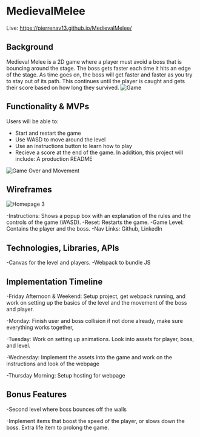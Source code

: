 # MedievalMelee

Live: https://pierrenav13.github.io/MedievalMelee/

## Background

  Medieval Melee is a 2D game where a player must avoid a boss that is bouncing around the stage. The boss gets faster each time it hits an edge of the stage. As time goes on, the boss will get faster and faster as you try to stay out of its path. This continues until the player is caught and gets their score based on how long they survived.
  ![Game](https://user-images.githubusercontent.com/85881627/165958706-9a386060-68f1-426f-9e52-591dbe662555.JPG)

  
 ## Functionality & MVPs
 Users will be able to:
  * Start and restart the game
  * Use WASD to move around the level
  * Use an instructions button to learn how to play
  * Recieve a score at the end of the game.
 In addition, this project will include:
  A production README
  
  ![Game Over and Movement](https://user-images.githubusercontent.com/85881627/165958538-b6a2b5c7-e79e-4145-bd71-b8258e55bc77.JPG)

 ## Wireframes
 ![Homepage 3](https://user-images.githubusercontent.com/85881627/136560356-0b156066-e508-4f67-bdbd-12f9af6ec8df.png)

  -Instructions: Shows a popup box with an explanation of the rules and the controls of the game (WASD).
  -Reset: Restarts the game.
  -Game Level: Contains the player and the boss.
  -Nav Links: Github, LinkedIn

 
 ## Technologies, Libraries, APIs
  -Canvas for the level and players.
  -Webpack to bundle JS
 
 ## Implementation Timeline
  -Friday Afternoon & Weekend: Setup project, get webpack running, and work on setting up the basics of the level and the movement of the boss and player.

  -Monday:  Finish user and boss collision if not done already, make sure everything works together,

  -Tuesday: Work on setting up animations. Look into assets for player, boss, and level.

  -Wednesday: Implement the assets into the game and work on the instructions and look of the webpage

  -Thursday Morning: Setup hosting for webpage
  
## Bonus Features
  -Second level where boss bounces off the walls

  -Implement items that boost the speed of the player, or slows down the boss. Extra life item to prolong the game.
